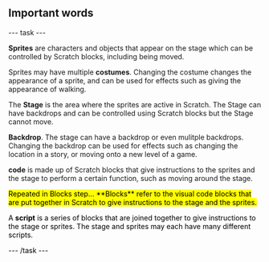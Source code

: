 ## Important words

--- task ---

**Sprites** are characters and objects that appear on the stage which can be controlled by Scratch blocks, including being moved.

Sprites may have multiple **costumes**. Changing the costume changes the appearance of a sprite, and can be used for effects such as giving the appearance of walking.

The **Stage** is the area where the sprites are active in Scratch. The Stage can have backdrops and can be controlled using Scratch blocks but the Stage cannot move.

**Backdrop**. The stage can have a backdrop or even mulitple backdrops. Changing the backdrop can be used for effects such as changing the location in a story, or moving onto a new level of a game.

**code** is made up of Scratch blocks that give instructions to the sprites and the stage to perform a certain function, such as moving around the stage. 

<mark>
Repeated in Blocks step...
**Blocks** refer to the visual code blocks that are put together in Scratch to give instructions to the stage and the sprites.

A **script** is a series of blocks that are joined together to give instructions to the stage or sprites. The stage and sprites may each have many different scripts.
</mark>

--- /task ---
